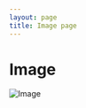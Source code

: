 ```yaml
---
layout: page
title: Image page
---
```


# Image

![Image](/assets/images/photo_2023-04-29_00-16-53.jpg)
